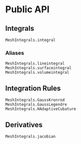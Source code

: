# Public API

## Integrals

```@docs
MeshIntegrals.integral
```

### Aliases

```@docs
MeshIntegrals.lineintegral
MeshIntegrals.surfaceintegral
MeshIntegrals.volumeintegral
```

## Integration Rules

```@docs
MeshIntegrals.GaussKronrod
MeshIntegrals.GaussLegendre
MeshIntegrals.HAdaptiveCubature
```

## Derivatives

```@docs
MeshIntegrals.jacobian
```
